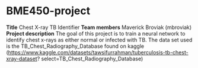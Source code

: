 # BME450-project
**Title**
      Chest X-ray TB Identifier
**Team members**
      Maverick Broviak (mbroviak)
**Project description**
      The goal of this project is to train a neural network to identify chest x-rays as either normal or infected with TB.
      The data set used is the TB_Chest_Radiography_Database found on kaggle (https://www.kaggle.com/datasets/tawsifurrahman/tuberculosis-tb-chest-xray-dataset?      select=TB_Chest_Radiography_Database)
